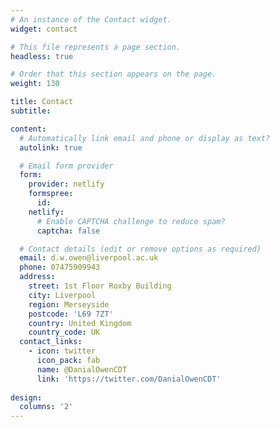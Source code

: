 ```yaml
---
# An instance of the Contact widget.
widget: contact

# This file represents a page section.
headless: true

# Order that this section appears on the page.
weight: 130

title: Contact
subtitle:

content:
  # Automatically link email and phone or display as text?
  autolink: true

  # Email form provider
  form:
    provider: netlify
    formspree:
      id:
    netlify:
      # Enable CAPTCHA challenge to reduce spam?
      captcha: false

  # Contact details (edit or remove options as required)
  email: d.w.owen@liverpool.ac.uk
  phone: 07475909943
  address:
    street: 1st Floor Roxby Building
    city: Liverpool
    region: Merseyside
    postcode: 'L69 7ZT'
    country: United Kingdom
    country_code: UK
  contact_links:
    - icon: twitter
      icon_pack: fab
      name: @DanialOwenCDT
      link: 'https://twitter.com/DanialOwenCDT'
    
design:
  columns: '2'
---
```

